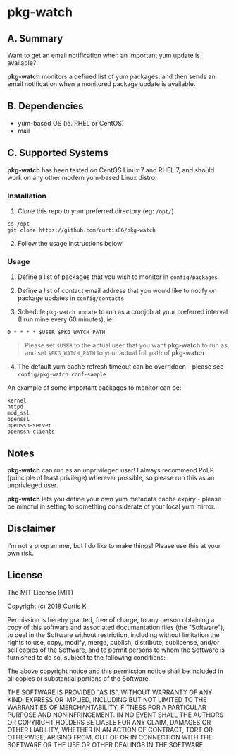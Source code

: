 # pkg-watch

## A. Summary

Want to get an email notification when an important yum update is available?

**pkg-watch** monitors a defined list of yum packages, and then sends an email notification when a monitored package update is available.

## B. Dependencies

 * yum-based OS (ie. RHEL or CentOS)
 * mail

## C. Supported Systems

**pkg-watch** has been tested on CentOS Linux 7 and RHEL 7, and should work on any other modern yum-based Linux distro.

### Installation

1. Clone this repo to your preferred directory (eg: `/opt/`)

```
cd /opt
git clone https://github.com/curtis86/pkg-watch
```

2. Follow the usage instructions below!

### Usage

1) Define a list of packages that you wish to monitor in `config/packages`

2) Define a list of contact email address that you would like to notify on package updates in `config/contacts`

3) Schedule `pkg-watch update` to run as a cronjob at your preferred interval (I run mine every 60 minutes), ie:

`0 * * * * $USER $PKG_WATCH_PATH`

> Please set `$USER` to the actual user that you want **pkg-watch** to run as, and set `$PKG_WATCH_PATH` to your actual full path of **pkg-watch**

4) The default yum cache refresh timeout can be overridden - please see `config/pkg-watch.conf-sample`

An example of some important packages to monitor can be:

```
kernel
httpd
mod_ssl
openssl
openssh-server
openssh-clients
```


## Notes

**pkg-watch** can run as an unprivileged user! I always recommend PoLP (principle of least privilege) wherever possible, so please run this as an unprivleged user.

**pkg-watch** lets you define your own yum metadata cache expiry - please be mindful in setting to something considerate of your local yum mirror.

## Disclaimer

I'm not a programmer, but I do like to make things! Please use this at your own risk.

## License

The MIT License (MIT)

Copyright (c) 2018 Curtis K

Permission is hereby granted, free of charge, to any person obtaining a copy of this software and associated documentation files (the "Software"), to deal in the Software without restriction, including without limitation the rights to use, copy, modify, merge, publish, distribute, sublicense, and/or sell copies of the Software, and to permit persons to whom the Software is furnished to do so, subject to the following conditions:

The above copyright notice and this permission notice shall be included in all copies or substantial portions of the Software.

THE SOFTWARE IS PROVIDED "AS IS", WITHOUT WARRANTY OF ANY KIND, EXPRESS OR IMPLIED, INCLUDING BUT NOT LIMITED TO THE WARRANTIES OF MERCHANTABILITY, FITNESS FOR A PARTICULAR PURPOSE AND NONINFRINGEMENT. IN NO EVENT SHALL THE AUTHORS OR COPYRIGHT HOLDERS BE LIABLE FOR ANY CLAIM, DAMAGES OR OTHER LIABILITY, WHETHER IN AN ACTION OF CONTRACT, TORT OR OTHERWISE, ARISING FROM, OUT OF OR IN CONNECTION WITH THE SOFTWARE OR THE USE OR OTHER DEALINGS IN THE SOFTWARE.
